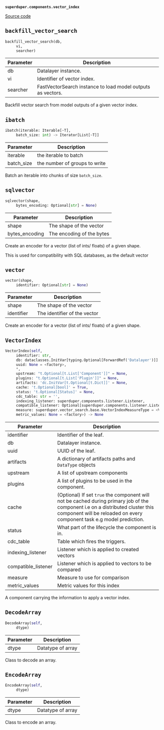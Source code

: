 **`superduper.components.vector_index`** 

[Source code](https://github.com/superduper/superduper/blob/main/superduper/components/vector_index.py)

## `backfill_vector_search` 

```python
backfill_vector_search(db,
     vi,
     searcher)
```
| Parameter | Description |
|-----------|-------------|
| db | Datalayer instance. |
| vi | Identifier of vector index. |
| searcher | FastVectorSearch instance to load model outputs as vectors. |

Backfill vector search from model outputs of a given vector index.

## `ibatch` 

```python
ibatch(iterable: Iterable[~T],
     batch_size: int) -> Iterator[List[~T]]
```
| Parameter | Description |
|-----------|-------------|
| iterable | the iterable to batch |
| batch_size | the number of groups to write |

Batch an iterable into chunks of size `batch_size`.

## `sqlvector` 

```python
sqlvector(shape,
     bytes_encoding: Optional[str] = None)
```
| Parameter | Description |
|-----------|-------------|
| shape | The shape of the vector |
| bytes_encoding | The encoding of the bytes |

Create an encoder for a vector (list of ints/ floats) of a given shape.

This is used for compatibility with SQL databases, as the default vector

## `vector` 

```python
vector(shape,
     identifier: Optional[str] = None)
```
| Parameter | Description |
|-----------|-------------|
| shape | The shape of the vector |
| identifier | The identifier of the vector |

Create an encoder for a vector (list of ints/ floats) of a given shape.

## `VectorIndex` 

```python
VectorIndex(self,
     identifier: str,
     db: dataclasses.InitVar[typing.Optional[ForwardRef('Datalayer')]] = None,
     uuid: None = <factory>,
     *,
     upstream: "t.Optional[t.List['Component']]" = None,
     plugins: "t.Optional[t.List['Plugin']]" = None,
     artifacts: 'dc.InitVar[t.Optional[t.Dict]]' = None,
     cache: 't.Optional[bool]' = True,
     status: 't.Optional[Status]' = None,
     cdc_table: str = '',
     indexing_listener: superduper.components.listener.Listener,
     compatible_listener: Optional[superduper.components.listener.Listener] = None,
     measure: superduper.vector_search.base.VectorIndexMeasureType = <VectorIndexMeasureType.cosine: 'cosine'>,
     metric_values: None = <factory>) -> None
```
| Parameter | Description |
|-----------|-------------|
| identifier | Identifier of the leaf. |
| db | Datalayer instance. |
| uuid | UUID of the leaf. |
| artifacts | A dictionary of artifacts paths and `DataType` objects |
| upstream | A list of upstream components |
| plugins | A list of plugins to be used in the component. |
| cache | (Optional) If set `true` the component will not be cached during primary job of the component i.e on a distributed cluster this component will be reloaded on every component task e.g model prediction. |
| status | What part of the lifecycle the component is in. |
| cdc_table | Table which fires the triggers. |
| indexing_listener | Listener which is applied to created vectors |
| compatible_listener | Listener which is applied to vectors to be compared |
| measure | Measure to use for comparison |
| metric_values | Metric values for this index |

A component carrying the information to apply a vector index.

## `DecodeArray` 

```python
DecodeArray(self,
     dtype)
```
| Parameter | Description |
|-----------|-------------|
| dtype | Datatype of array |

Class to decode an array.

## `EncodeArray` 

```python
EncodeArray(self,
     dtype)
```
| Parameter | Description |
|-----------|-------------|
| dtype | Datatype of array |

Class to encode an array.

